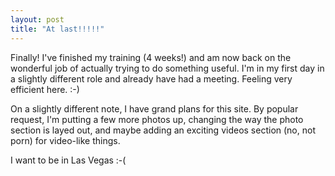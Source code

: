 ```yaml
---
layout: post
title: "At last!!!!!"
---
```

Finally! I've finished my training (4 weeks!) and am now back on the wonderful
job of actually trying to do something useful. I'm in my first day in a
slightly different role and already have had a meeting. Feeling very efficient
here. :-)

On a slightly different note, I have grand plans for this site. By popular
request, I'm putting a few more photos up, changing the way the photo section
is layed out, and maybe adding an exciting videos section (no, not porn) for
video-like things.

I want to be in Las Vegas :-(
